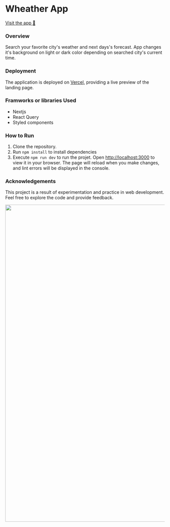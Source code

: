 # Wheather App

[Visit the app 👀 ](https://bazarchic.vercel.app/) 

### Overview

Search your favorite city's weather and next days's forecast. App changes it's background on light or dark color depending on searched city's current time.

### Deployment

The application is deployed on [Vercel](https://vercel.com/), providing a live preview of the landing page.

### Framworks or libraries Used

- Nextjs
- React Query
- Styled components

### How to Run

1. Clone the repository.
2. Run `npm install` to install dependencies 
3. Execute `npm run dev` to run the projet. Open [http://localhost:3000](http://localhost:3000) to view it in your browser. The page will reload when you make changes, and lint errors will be displayed in the console.

### Acknowledgements

This project is a result of experimentation and practice in web development. Feel free to explore the code and provide feedback.

<p align="left" >

<img align="left" width="1000" src="https://res.cloudinary.com/dps4zteie/image/upload/v1702846383/Capture_d_e%CC%81cran_2023-12-17_a%CC%80_21.50.52_hrmtxp.png"/>
</p>







